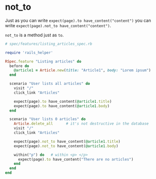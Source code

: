 # not_to
Just as you can write `expect(page).to have_content("content")` you can write
`expect(page).not_to have_content("content")`.

`not_to` is a method just as `to`.

~~~ruby
# spec/features/listing_articles_spec.rb

require 'rails_helper'

RSpec.feature "Listing articles" do
  before do
    @article1 = Article.new(title: "Article1", body: "Lorem ipsum")
  end

  scenario "User lists all articles" do
    visit "/"
    click_link "Articles"

    expect(page).to have_content(@article1.title)
    expect(page).to have_content(@article1.body)
  end

  scenario "User lists 0 articles" do
    Article.delete_all      # it's not destructive in the database
    visit "/"
    click_link "Articles"

    expect(page).not_to have_content(@article1.title)
    expect(page).not_to have_content(@article1.body)

    within("p") do   # within <p> </p>
      expect(page).to have_content("There are no articles")
    end
  end
end
~~~
